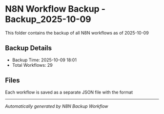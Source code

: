# N8N Workflow Backup -Backup_2025-10-09

This folder contains the backup of all N8N workflows as of 2025-10-09

## Backup Details
- Backup Time: 2025-10-09 18:01
- Total Workflows: 29

## Files
Each workflow is saved as a separate JSON file with the format

---
*Automatically generated by N8N Backup Workflow*